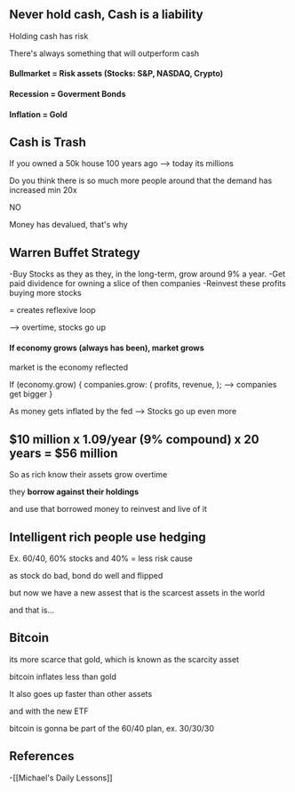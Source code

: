 ## Never hold cash, Cash is a liability

Holding cash has risk

There's always something that will outperform cash

#### Bullmarket = Risk assets (Stocks: S&P, NASDAQ, Crypto)

#### Recession = Goverment Bonds

#### Inflation = Gold


## Cash is Trash

If you owned a 50k house 100 years ago --> today its millions

Do you think there is so much more people around that the demand has increased min 20x 

NO

Money has devalued, that's why


## Warren Buffet Strategy

-Buy Stocks as they as they, in the long-term, grow around 9% a year.
-Get paid dividence for owning a slice of then companies
-Reinvest these profits buying more stocks

= creates reflexive loop 

--> overtime, stocks go up

#### If economy grows (always has been), market grows 

market is the economy reflected

If (economy.grow) {
	companies.grow: (
		profits,
		revenue,
	);
	 --> companies get bigger
} 

As money gets inflated by the fed --> Stocks go up even more

## $10 million x 1.09/year (9% compound) x 20 years = $56 million

So as rich know their assets grow overtime

they **borrow against their holdings**

and use that borrowed money to reinvest and live of it

## Intelligent rich people use hedging

Ex. 60/40,   60% stocks and 40% = less risk cause

as stock do bad, bond do well and flipped


but now we have a new assest that is the scarcest assets in the world

and that is...

## Bitcoin

its more scarce that gold, which is known as the scarcity asset

bitcoin inflates less than gold

It also goes up faster than other assets

and with the new ETF

bitcoin is gonna be part of the 60/40 plan, ex. 30/30/30



## References
<!-- Links to pages not referenced in the content -->
-[[Michael's Daily Lessons]]